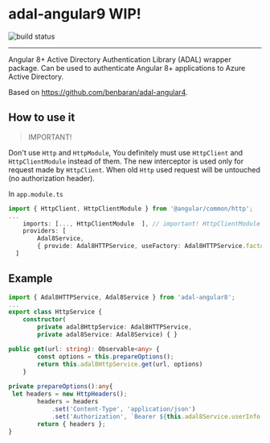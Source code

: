 # adal-angular9 WIP!
![build status](https://travis-ci.org/Macadoshis/adal-angular5.svg?branch=master)

___

Angular 8+ Active Directory Authentication Library (ADAL) wrapper package. Can be used to authenticate Angular 8+ applications to Azure Active Directory.

Based on https://github.com/benbaran/adal-angular4.


## How to use it
> IMPORTANT!

Don't use `Http` and `HttpModule`, You definitely must use `HttpClient` and `HttpClientModule` instead of them.
The new interceptor is used only for request made by `HttpClient`.
When old `Http` used request will be untouched (no authorization header).

In `app.module.ts`

```typescript
import { HttpClient, HttpClientModule } from '@angular/common/http';
...
    imports: [..., HttpClientModule  ], // important! HttpClientModule replaces HttpModule
    providers: [
        Adal8Service,
        { provide: Adal8HTTPService, useFactory: Adal8HTTPService.factory, deps: [HttpClient, Adal8Service] } //  // important! HttpClient replaces Http
  ]
```

## Example

```typescript
import { Adal8HTTPService, Adal8Service } from 'adal-angular8';
...
export class HttpService {
    constructor(
        private adal8HttpService: Adal8HTTPService,
        private adal8Service: Adal8Service) { }

public get(url: string): Observable<any> {
        const options = this.prepareOptions();
        return this.adal8HttpService.get(url, options)
    }
    
private prepareOptions():any{
 let headers = new HttpHeaders();
        headers = headers
            .set('Content-Type', 'application/json')
            .set('Authorization', `Bearer ${this.adal8Service.userInfo.token}`);
        return { headers };
}
```        
